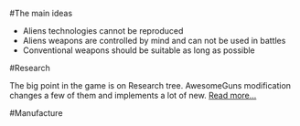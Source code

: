 #The main ideas

- Aliens technologies cannot be reproduced
- Aliens weapons are controlled by mind and can not be used in battles
- Conventional weapons should be suitable as long as possible

#Research

The big point in the game is on Research tree. AwesomeGuns modification changes a few of them and implements a lot of new. [Read more...](Research.md)

#Manufacture
